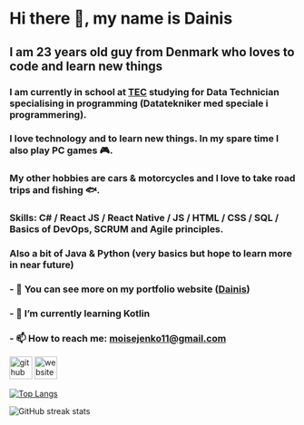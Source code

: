 # Hi there 👋, my name is Dainis
## I am 23 years old guy from Denmark who loves to code and learn new things
### I am currently in school at [TEC](https://www.tec.dk/) studying for Data Technician specialising in programming (Datatekniker med speciale i programmering). 
### I love technology and to learn new things. In my spare time I also play PC games :video_game:.  
### My other hobbies are cars & motorcycles and I love to take road trips and fishing :fish:.

### <b>Skills</b>: C# / React JS / React Native / JS / HTML / CSS / SQL / Basics of DevOps, SCRUM and Agile principles.  
### Also a bit of Java & Python (very basics but hope to learn more in near future)

### - 🔭 You can see more on my portfolio website ([Dainis](https://dainis.dk)) 
### - 🌱 I’m currently learning Kotlin
### - 📫 How to reach me: moisejenko11@gmail.com 


[<img src='https://cdn.jsdelivr.net/npm/simple-icons@3.0.1/icons/github.svg' alt='github' height='40'>](https://github.com/DainisM)  [<img src='https://cdn.jsdelivr.net/npm/simple-icons@3.0.1/icons/icloud.svg' alt='website' height='40'>](https://dainism.github.io/dainis-portfolio/)  

[![Top Langs](https://github-readme-stats.vercel.app/api/top-langs/?username=DainisM)](https://github.com/anuraghazra/github-readme-stats)

![GitHub streak stats](https://github-readme-streak-stats.herokuapp.com/?user=DainisM)  
